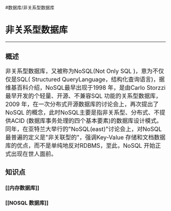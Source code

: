 #数据库/非关系型数据库 
# 非关系型数据库
---
## 概述

<font size=4>非关系型数据库，又被称为NoSQL(Not Only SQL )，意为不仅仅是SQL( Structured QueryLanguage，结构化查询语言)，据维基百科介绍，NoSQL最早出现于1998 年，是由Carlo Storzzi最早开发的个轻量、开源、不兼容SQL 功能的关系型数据库，2009 年，在一次分布式开源数据库的讨论会上，再次提出了NoSQL 的概念，此时NoSQL主要是指非关系型、分布式、不提供ACID (数据库事务处理的四个基本要素)的数据库设计模式。同年，在亚特兰大举行的"NoSQL(east)"讨论会上，对NoSQL 最普遍的定义是"非关联型的"，强调Key-Value 存储和文档数据库的优点，而不是单纯地反对RDBMS，至此，NoSQL 开始正式出现在世人面前。</font>

## 知识点
### [[内存数据库]]
### [[NOSQL 数据库]]